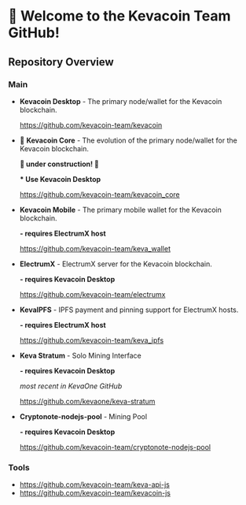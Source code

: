 # :wave: Welcome to the Kevacoin Team GitHub!

## Repository Overview
### Main
- **Kevacoin Desktop** - The primary node/wallet for the Kevacoin blockchain.

  https://github.com/kevacoin-team/kevacoin

- :construction: **Kevacoin Core** - The evolution of the primary node/wallet for the Kevacoin blockchain.

  **:construction: under construction! :construction:**

  **\* Use Kevacoin Desktop**

  https://github.com/kevacoin-team/kevacoin_core

- **Kevacoin Mobile** - The primary mobile wallet for the Kevacoin blockchain.

  **- requires ElectrumX host**

  https://github.com/kevacoin-team/keva_wallet

- **ElectrumX** - ElectrumX server for the Kevacoin blockchain.

  **- requires Kevacoin Desktop**

  https://github.com/kevacoin-team/electrumx

- **KevaIPFS** - IPFS payment and pinning support for ElectrumX hosts.

  **- requires ElectrumX host**

  https://github.com/kevacoin-team/keva_ipfs

- **Keva Stratum** - Solo Mining Interface

  **- requires Kevacoin Desktop**

  *most recent in KevaOne GitHub*

  https://github.com/kevaone/keva-stratum

- **Cryptonote-nodejs-pool** - Mining Pool

  **- requires Kevacoin Desktop**

  https://github.com/kevacoin-team/cryptonote-nodejs-pool

### Tools
- https://github.com/kevacoin-team/keva-api-js
- https://github.com/kevacoin-team/kevacoin-js
